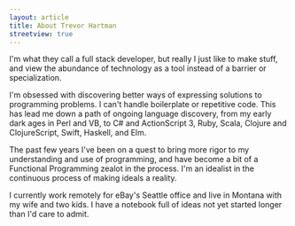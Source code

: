 ```yaml
---
layout: article
title: About Trevor Hartman
streetview: true
---
```


I'm what they call a full stack developer, but really I just like to make stuff,
and view the abundance of technology as a tool instead of a barrier or
specialization.

I'm obsessed with discovering better ways of expressing solutions to programming
problems. I can't handle boilerplate or repetitive code. This has lead me down a
path of ongoing language discovery, from my early dark ages in Perl and VB, to
C# and ActionScript 3, Ruby, Scala, Clojure and ClojureScript, Swift, Haskell,
and Elm.

The past few years I've been on a quest to bring more rigor to my understanding
and use of programming, and have become a bit of a Functional Programming zealot
in the process. I'm an idealist in the continuous process of making ideals a
reality.

I currently work remotely for eBay's Seattle office and live in Montana with my
wife and two kids. I have a notebook full of ideas not yet started longer than
I'd care to admit.

